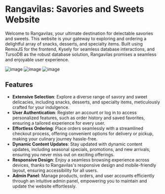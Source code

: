# Rangavilas: Savories and Sweets Website

Welcome to Rangavilas, your ultimate destination for delectable savories and sweets. This website is your gateway to exploring and ordering a delightful array of snacks, desserts, and specialty items. Built using RemixJS for the frontend, Kysely for seamless database interactions, and TursoDB as the robust database solution, Rangavilas promises a seamless and enjoyable user experience.

![image](https://github.com/gzfs/Rangavilas-Remix/assets/136951122/8e0ba6c4-906d-41e7-94d7-e2f376cb96e5)
![image](https://github.com/gzfs/Rangavilas-Remix/assets/136951122/cc9d42bd-58ff-4517-9ef7-656ff29b536a)
![image](https://github.com/gzfs/Rangavilas-Remix/assets/136951122/2091ff41-a2db-4e62-8f46-dc24d1b79390)


## Features

- **Extensive Selection**: Explore a diverse range of savory and sweet delicacies, including snacks, desserts, and specialty items, meticulously crafted for your indulgence.
- **User Authentication**: Register an account or log in to access personalized features, such as order history and saved favorites, ensuring a tailored experience for every user.
- **Effortless Ordering**: Place orders seamlessly with a streamlined checkout process, offering convenient options for delivery or pickup, making your culinary journey hassle-free.
- **Dynamic Content Updates**: Stay updated with dynamic content updates, including seasonal specials, promotions, and new arrivals, ensuring you never miss out on exciting offerings.
- **Responsive Design**: Enjoy a seamless browsing experience across devices, thanks to Rangavilas's responsive design and mobile-friendly layout, ensuring accessibility for all users.
- **Admin Panel**: Manage products, orders, and user accounts efficiently through an intuitive admin panel, empowering you to maintain and update the website effortlessly.

